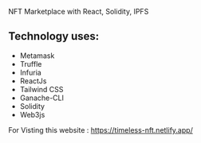  NFT Marketplace with React, Solidity, IPFS

## Technology uses:

- Metamask
- Truffle
- Infuria
- ReactJs
- Tailwind CSS
- Ganache-CLI
- Solidity
- Web3js

For Visting this website : https://timeless-nft.netlify.app/
